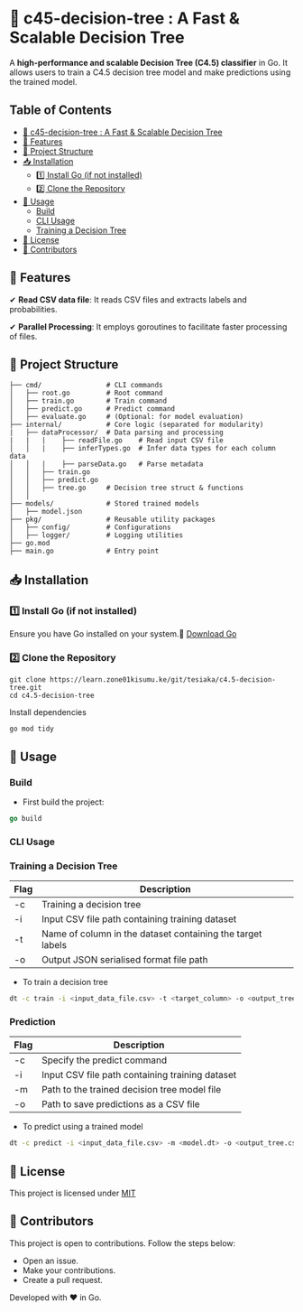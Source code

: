 # 📌 c45-decision-tree : A Fast & Scalable Decision Tree

 A **high-performance and scalable Decision Tree (C4.5) classifier** in Go. It allows users to train a C4.5 decision tree model and make predictions using the trained model.

## Table of Contents

- [📌 c45-decision-tree : A Fast & Scalable Decision Tree](#-c45-decision-tree--a-fast--scalable-decision-tree)
- [🚀 Features](#-features)
- [📂 Project Structure](#-project-structure)
- [📥 Installation](#-installation)
    - [1️⃣ Install Go (if not installed)](#1️⃣-install-go-if-not-installed)
    - [2️⃣ Clone the Repository](#2️⃣-clone-the-repository)
- [🔧 Usage](#-usage)
    - [Build](#build)
    - [CLI Usage](#cli-usage)
    - [Training a Decision Tree](#training-a-decision-tree)
- [📜 License](#-license)
- [🙌 Contributors](#-contributors)

## 🚀 Features

✔ **Read CSV data file**: It reads CSV files and extracts labels and probabilities.

✔ **Parallel Processing**: It employs goroutines to facilitate faster processing of files.

## 📂 Project Structure

```plaintext
├── cmd/                # CLI commands
│   ├── root.go         # Root command
│   ├── train.go        # Train command
│   ├── predict.go      # Predict command
│   ├── evaluate.go     # (Optional: for model evaluation)
├── internal/           # Core logic (separated for modularity)
|   ├── dataProcessor/  # Data parsing and processing
|   |   |    ├── readFile.go    # Read input CSV file
│   │   |    ├── inferTypes.go  # Infer data types for each column data
│   │   |    ├── parseData.go   # Parse metadata
│   │   ├── train.go
│   │   ├── predict.go
│   │   ├── tree.go     # Decision tree struct & functions
│   │   
├── models/             # Stored trained models
│   ├── model.json
├── pkg/                # Reusable utility packages
│   ├── config/         # Configurations
│   ├── logger/         # Logging utilities
├── go.mod
├── main.go             # Entry point 
```

## 📥 Installation

### **1️⃣ Install Go (if not installed)**

Ensure you have Go installed on your system.🔗 [Download Go](https://golang.org/dl/)

### **2️⃣ Clone the Repository**

```shellscript
git clone https://learn.zone01kisumu.ke/git/tesiaka/c4.5-decision-tree.git
cd c4.5-decision-tree
```

Install dependencies

```shellscript
go mod tidy
```

## 🔧 Usage

### Build

- First build the project:

```go
go build
```

### CLI Usage

### Training a Decision Tree

| Flag | Description
|-----|-----
| -c | Training a decision tree
| -i | Input CSV file path containing training dataset
| -t | Name of column in the dataset containing the target labels
| -o | Output JSON serialised format file path

- To train a decision tree

```bash
dt -c train -i <input_data_file.csv> -t <target_column> -o <output_tree.dt>
```

### Prediction

| Flag | Description
|-----|-----
| -c | Specify the predict command
| -i | Input CSV file path containing training dataset
| -m | Path to the trained decision tree model file
| -o | Path to save predictions as a CSV file

- To predict using a trained model

```bash
dt -c predict -i <input_data_file.csv> -m <model.dt> -o <output_tree.csv>
```

## 📜 License

This project is licensed under [MIT](https://learn.zone01kisumu.ke/git/tesiaka/c4.5-decision-tree/src/branch/main/LICENSE)

## 🙌 Contributors

This project is open to contributions. Follow the steps below:

- Open an issue.
- Make your contributions.
- Create a pull request.

Developed with ❤️ in Go.